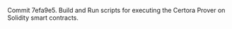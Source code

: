Commit 7efa9e5.                    Build and Run scripts for executing the Certora Prover on Solidity smart contracts.